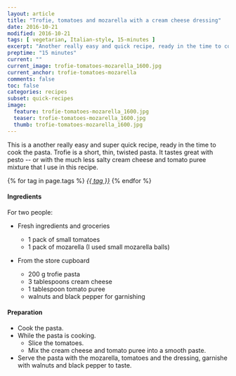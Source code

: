 ```yaml
---
layout: article
title: "Trofie, tomatoes and mozarella with a cream cheese dressing"
date: 2016-10-21
modified: 2016-10-21
tags: [ vegetarian, Italian-style, 15-minutes ]
excerpt: "Another really easy and quick recipe, ready in the time to cook the pasta."
preptime: "15 minutes"
current: ""
current_image: trofie-tomatoes-mozarella_1600.jpg
current_anchor: trofie-tomatoes-mozarella
comments: false
toc: false
categories: recipes
subset: quick-recipes
image:
  feature: trofie-tomatoes-mozarella_1600.jpg
  teaser: trofie-tomatoes-mozarella_1600.jpg
  thumb: trofie-tomatoes-mozarella_1600.jpg
---
```


This is a another really easy and super quick recipe, ready in the time to cook the pasta. Trofie is a short, thin, twisted pasta. It tastes great with pesto -- or with the much less salty cream cheese and tomato puree mixture that I use in this recipe.

{% for tag in page.tags %}&nbsp;<a class="post-tag" href="{{ site.url}}/tags/#{{ tag }}">_{{ tag }}_</a>&nbsp;{% endfor %}

#### Ingredients

For two people:

- Fresh ingredients and groceries
  - 1 pack of small tomatoes
  - 1 pack of mozarella (I used small mozarella balls)
    
- From the store cupboard
  - 200 g trofie pasta
  - 3 tablespoons cream cheese
  - 1 tablespoon tomato puree
  - walnuts and black pepper for garnishing

#### Preparation
  
- Cook the pasta. 
- While the pasta is cooking.
  - Slice the tomatoes.
  - Mix the cream cheese and tomato puree into a smooth paste.
- Serve the pasta with the mozarella, tomatoes and the dressing, garnishe with walnuts and black pepper to taste.


